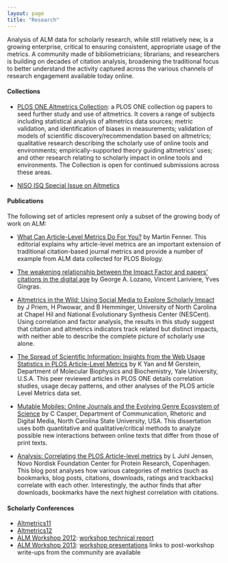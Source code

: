 ```yaml
---
layout: page
title: "Research"
---
```


Analysis of ALM data for scholarly research, while still relatively new, is a growing enterprise, critical to ensuring consistent, appropriate usage of the metrics. A community made of bibliometricians; librarians; and researchers is building on decades of citation analysis, broadening the traditional focus to better understand the activity captured across the various channels of research engagement available today online. 

#### Collections

* [PLOS ONE Altmetrics Collection](http://www.ploscollections.org/article/browseIssue.action?issue=info:doi/10.1371/issue.pcol.v02.i19): a PLOS ONE collection og papers to seed further study and use of altmetrics. It covers a range of subjects including statistical analysis of altmetrics data sources; metric validation, and identification of biases in measurements; validation of models of scientific discovery/recommendation based on altmetrics; qualitative research describing the scholarly use of online tools and environments; empirically-supported theory guiding altmetrics’ uses; and other research relating to scholarly impact in online tools and environments. The Collection is open for continued submissions across these areas.

* [NISO ISQ Special Issue on Altmetics](http://www.niso.org/apps/group_public/download.php/10409/isqv25no2.pdf)


#### Publications

The following set of articles represent only a subset of the growing body of work on ALM:
* [What Can Article-Level Metrics Do For You?](http://www.plosbiology.org/article/info%3Adoi%2F10.1371%2Fjournal.pbio.1001687) by Martin Fenner. This editorial explains why article-level metrics are an important extension of traditional citation-based journal metrics and provide a number of example from ALM data collected for PLOS Biology.

* [The weakening relationship between the Impact Factor and papers’ citations in the digital age](http://arxiv.org/abs/1205.4328) by George A. Lozano, Vincent Lariviere, Yves Gingras.

* [Altmetrics in the Wild: Using Social Media to Explore Scholarly Impact](http://arxiv.org/html/1203.4745v1) by J Priem, H Piwowar, and B Hemminger, University of North Carolina at Chapel Hil and National Evolutionary Synthesis Center (NESCent). Using correlation and factor analysis, the results in this study suggest that citation and altmetrics indicators track related but distinct impacts, with neither able to describe the complete picture of scholarly use alone.

* [The Spread of Scientific Information: Insights from the Web Usage Statistics in PLOS Article-Level Metrics](http://www.plosone.org/article/info:doi/10.1371/journal.pone.0019917) by K Yan and M Gerstein, Department of Molecular Biophysics and Biochemistry, Yale University, U.S.A. This peer reviewed articles in PLOS ONE details correlation studies, usage decay patterns, and other analyses of the PLOS article Level Metrics data set.

* [Mutable Mobiles: Online Journals and the Evolving Genre Ecosystem of Science](http://repository.lib.ncsu.edu/ir/handle/1840.16/3905) by C Casper, Department of Communication, Rhetoric and Digital Media, North Carolina State University, USA. This dissertation uses both quantitative and qualitative/critical methods to analyze possible new interactions between online texts that differ from those of print texts.

* [Analysis: Correlating the PLOS Article-level metrics](http://larsjuhljensen.wordpress.com/2010/01/15/analysis-correlating-the-plos-article-level-metrics/) by L Juhl Jensen, Novo Nordisk Foundation Center for Protein Research, Copenhagen. This blog post analyses how various categories of metrics (such as bookmarks, blog posts, citations, downloads, ratings and trackbacks) correlate with each other. Interestingly, the author finds that after downloads, bookmarks have the next highest correlation with citations.

<!--http://www.mendeley.com/groups/586171/altmetrics/
-->

#### Scholarly Conferences
* [Altmetrics11](http://altmetrics.org/workshop2011/)
* [Altmetrics12](http://altmetrics.org/altmetrics12/)
* [ALM Workshop 2012](http://article-level-metrics.plos.org/alm-workshop-2012/): [workshop technical report](http://figshare.com/articles/ALM_Workshop_2012_Report.pdf/98828)
* [ALM Workshop 2013](http://article-level-metrics.plos.org/alm-workshop-2013/): [workshop presentations](http://lanyrd.com/2013/alm13/) links to post-workshop write-ups from the community are available
